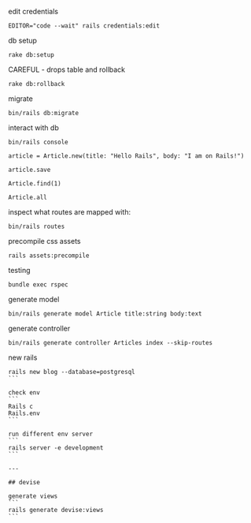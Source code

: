 edit credentials

```
EDITOR="code --wait" rails credentials:edit
```

db setup
```
rake db:setup
```

CAREFUL - drops table and rollback

```
rake db:rollback
```

migrate

```
bin/rails db:migrate
```

interact with db
```
bin/rails console

article = Article.new(title: "Hello Rails", body: "I am on Rails!")

article.save

Article.find(1)

Article.all
```

inspect what routes are mapped with:
```
bin/rails routes
```

precompile css assets
```
rails assets:precompile
```

testing
```
bundle exec rspec
```

generate model
```
bin/rails generate model Article title:string body:text
```

generate controller
```
bin/rails generate controller Articles index --skip-routes
```

new rails
````
rails new blog --database=postgresql
```

check env
```
Rails c
Rails.env
```

run different env server
```
rails server -e development
```

---

## devise

generate views
```
rails generate devise:views
```